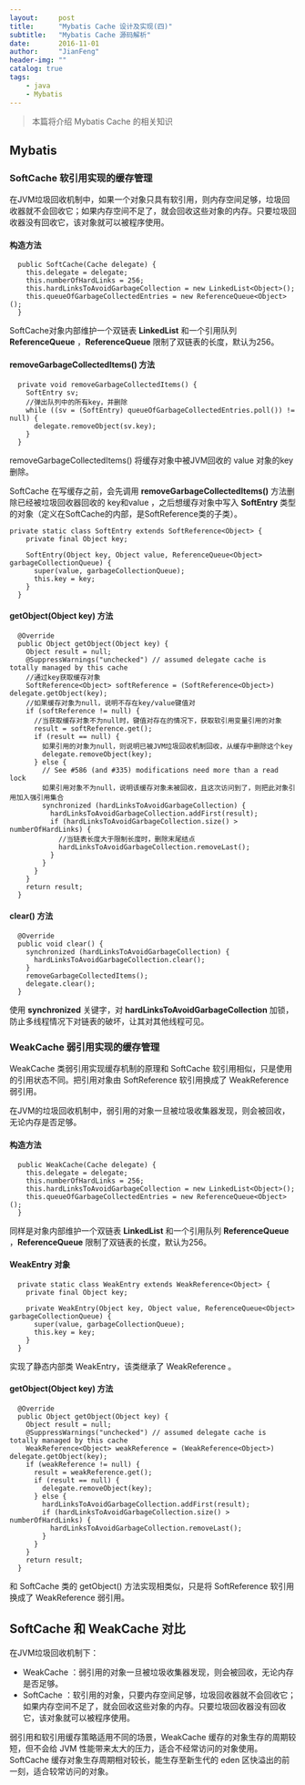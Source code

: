 ```yaml
---
layout:     post
title:      "Mybatis Cache 设计及实现(四)"
subtitle:   "Mybatis Cache 源码解析"
date:       2016-11-01
author:     "JianFeng"
header-img: ""
catalog: true
tags:
    - java
    - Mybatis
---
```


> 本篇将介绍 Mybatis Cache 的相关知识

## Mybatis

### SoftCache 软引用实现的缓存管理

在JVM垃圾回收机制中，如果一个对象只具有软引用，则内存空间足够，垃圾回收器就不会回收它；如果内存空间不足了，就会回收这些对象的内存。只要垃圾回收器没有回收它，该对象就可以被程序使用。

#### 构造方法

	  public SoftCache(Cache delegate) {
	    this.delegate = delegate;
	    this.numberOfHardLinks = 256;
	    this.hardLinksToAvoidGarbageCollection = new LinkedList<Object>();
	    this.queueOfGarbageCollectedEntries = new ReferenceQueue<Object>();
	  }

SoftCache对象内部维护一个双链表 **LinkedList** 和一个引用队列 **ReferenceQueue** ，**ReferenceQueue** 限制了双链表的长度，默认为256。

#### removeGarbageCollectedItems() 方法

	  private void removeGarbageCollectedItems() {
	    SoftEntry sv;
		//弹出队列中的所有key，并删除
	    while ((sv = (SoftEntry) queueOfGarbageCollectedEntries.poll()) != null) {
	      delegate.removeObject(sv.key);
	    }
	  }

removeGarbageCollectedItems() 将缓存对象中被JVM回收的 value 对象的key删除。

SoftCache 在写缓存之前，会先调用 **removeGarbageCollectedItems()** 方法删除已经被垃圾回收器回收的 key和value ，之后想缓存对象中写入 **SoftEntry** 类型的对象（定义在SoftCache的内部，是SoftReference类的子类）。

	private static class SoftEntry extends SoftReference<Object> {
	    private final Object key;
	
	    SoftEntry(Object key, Object value, ReferenceQueue<Object> garbageCollectionQueue) {
	      super(value, garbageCollectionQueue);
	      this.key = key;
	    }
	  }


#### getObject(Object key) 方法


	  @Override
	  public Object getObject(Object key) {
	    Object result = null;
	    @SuppressWarnings("unchecked") // assumed delegate cache is totally managed by this cache
        //通过key获取缓存对象
	    SoftReference<Object> softReference = (SoftReference<Object>) delegate.getObject(key);
        //如果缓存对象为null，说明不存在key/value键值对
	    if (softReference != null) {
          //当获取缓存对象不为null时，键值对存在的情况下，获取软引用变量引用的对象
	      result = softReference.get();
	      if (result == null) {
            如果引用的对象为null，则说明已被JVM垃圾回收机制回收，从缓存中删除这个key
	        delegate.removeObject(key);
	      } else {
	        // See #586 (and #335) modifications need more than a read lock 
            如果引用对象不为null，说明该缓存对象未被回收，且这次访问到了，则把此对象引用加入强引用集合
	        synchronized (hardLinksToAvoidGarbageCollection) {
	          hardLinksToAvoidGarbageCollection.addFirst(result);
	          if (hardLinksToAvoidGarbageCollection.size() > numberOfHardLinks) {
                //当链表长度大于限制长度时，删除末尾结点
	            hardLinksToAvoidGarbageCollection.removeLast();
	          }
	        }
	      }
	    }
	    return result;
	  }

#### clear() 方法

	  @Override
	  public void clear() {
	    synchronized (hardLinksToAvoidGarbageCollection) {
	      hardLinksToAvoidGarbageCollection.clear();
	    }
	    removeGarbageCollectedItems();
	    delegate.clear();
	  }

使用 **synchronized** 关键字，对 **hardLinksToAvoidGarbageCollection** 加锁，防止多线程情况下对链表的破坏，让其对其他线程可见。

### WeakCache 弱引用实现的缓存管理

WeakCache 类弱引用实现缓存机制的原理和 SoftCache 软引用相似，只是使用的引用状态不同。把引用对象由 SoftReference 软引用换成了 WeakReference 弱引用。

在JVM的垃圾回收机制中，弱引用的对象一旦被垃圾收集器发现，则会被回收，无论内存是否足够。

#### 构造方法

	  public WeakCache(Cache delegate) {
	    this.delegate = delegate;
	    this.numberOfHardLinks = 256;
	    this.hardLinksToAvoidGarbageCollection = new LinkedList<Object>();
	    this.queueOfGarbageCollectedEntries = new ReferenceQueue<Object>();
	  }

同样是对象内部维护一个双链表 **LinkedList** 和一个引用队列 **ReferenceQueue** ，**ReferenceQueue** 限制了双链表的长度，默认为256。


#### WeakEntry 对象

	  private static class WeakEntry extends WeakReference<Object> {
	    private final Object key;
	
	    private WeakEntry(Object key, Object value, ReferenceQueue<Object> garbageCollectionQueue) {
	      super(value, garbageCollectionQueue);
	      this.key = key;
	    }
	  }

实现了静态内部类 WeakEntry，该类继承了 WeakReference 。


#### getObject(Object key) 方法


	  @Override
	  public Object getObject(Object key) {
	    Object result = null;
	    @SuppressWarnings("unchecked") // assumed delegate cache is totally managed by this cache
	    WeakReference<Object> weakReference = (WeakReference<Object>) delegate.getObject(key);
	    if (weakReference != null) {
	      result = weakReference.get();
	      if (result == null) {
	        delegate.removeObject(key);
	      } else {
	        hardLinksToAvoidGarbageCollection.addFirst(result);
	        if (hardLinksToAvoidGarbageCollection.size() > numberOfHardLinks) {
	          hardLinksToAvoidGarbageCollection.removeLast();
	        }
	      }
	    }
	    return result;
	  }

和 SoftCache 类的 getObject() 方法实现相类似，只是将 SoftReference 软引用换成了 WeakReference 弱引用。

## SoftCache 和 WeakCache 对比

在JVM垃圾回收机制下：

- WeakCache ：弱引用的对象一旦被垃圾收集器发现，则会被回收，无论内存是否足够。
- SoftCache ：软引用的对象，只要内存空间足够，垃圾回收器就不会回收它；如果内存空间不足了，就会回收这些对象的内存。只要垃圾回收器没有回收它，该对象就可以被程序使用。

弱引用和软引用缓存策略适用不同的场景，WeakCache 缓存的对象生存的周期较短，但不会给 JVM 性能带来太大的压力，适合不经常访问的对象使用。SoftCache 缓存对象生存周期相对较长，能生存至新生代的 eden 区快溢出的前一刻，适合较常访问的对象。